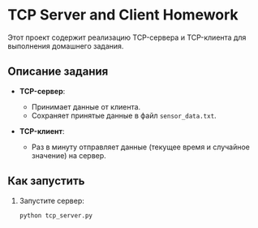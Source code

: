 # TCP Server and Client Homework

Этот проект содержит реализацию TCP-сервера и TCP-клиента для выполнения домашнего задания.

## Описание задания

- **TCP-сервер**:
  - Принимает данные от клиента.
  - Сохраняет принятые данные в файл `sensor_data.txt`.

- **TCP-клиент**:
  - Раз в минуту отправляет данные (текущее время и случайное значение) на сервер.

## Как запустить

1. Запустите сервер:
   ```bash
   python tcp_server.py
